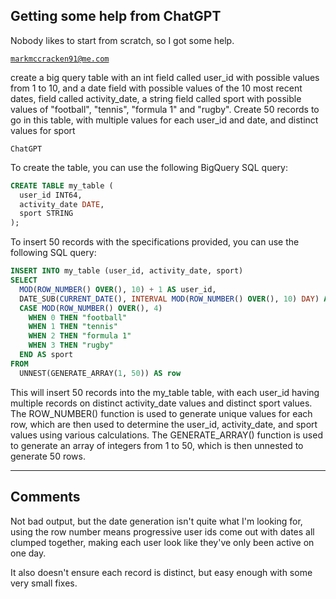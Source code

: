## Getting some help from ChatGPT

Nobody likes to start from scratch, so I got some help.

<code>markmccracken91@me.com</code>

<quote>create a big query table with an int field called user_id with possible values from 1 to 10, and a date field with possible values of the 10 most recent dates, field called activity_date, a string field called sport with possible values of "football", "tennis", "formula 1" and "rugby".
Create 50 records to go in this table, with multiple values for each user_id and date, and distinct values for sport
</quote>

<code>ChatGPT</code>

<quote>To create the table, you can use the following BigQuery SQL query:</quote>

```sql
CREATE TABLE my_table (
  user_id INT64,
  activity_date DATE,
  sport STRING
);
```

<quote>To insert 50 records with the specifications provided, you can use the following SQL query:</quote>

```sql
INSERT INTO my_table (user_id, activity_date, sport)
SELECT 
  MOD(ROW_NUMBER() OVER(), 10) + 1 AS user_id,
  DATE_SUB(CURRENT_DATE(), INTERVAL MOD(ROW_NUMBER() OVER(), 10) DAY) AS activity_date,
  CASE MOD(ROW_NUMBER() OVER(), 4)
    WHEN 0 THEN "football"
    WHEN 1 THEN "tennis"
    WHEN 2 THEN "formula 1"
    WHEN 3 THEN "rugby"
  END AS sport
FROM 
  UNNEST(GENERATE_ARRAY(1, 50)) AS row
```

<quote>This will insert 50 records into the my_table table, with each user_id having multiple records on distinct activity_date values and distinct sport values.
The ROW_NUMBER() function is used to generate unique values for each row, which are then used to determine the user_id, activity_date, and sport values using various calculations.
The GENERATE_ARRAY() function is used to generate an array of integers from 1 to 50, which is then unnested to generate 50 rows.</quote>

<hr>

## Comments

Not bad output, but the date generation isn't quite what I'm looking for, using the row number means progressive user ids come out with dates all clumped together, making each user look like they've only been active on one day.

It also doesn't ensure each record is distinct, but easy enough with some very small fixes.
